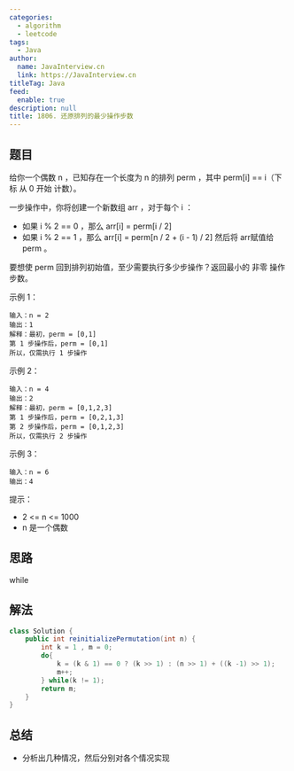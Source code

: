 ```yaml
---
categories: 
  - algorithm
  - leetcode
tags: 
  - Java
author: 
  name: JavaInterview.cn
  link: https://JavaInterview.cn
titleTag: Java
feed: 
  enable: true
description: null
title: 1806. 还原排列的最少操作步数
---
```


## 题目

给你一个偶数 n​​​​​​ ，已知存在一个长度为 n 的排列 perm ，其中 perm[i] == i​（下标 从 0 开始 计数）。

一步操作中，你将创建一个新数组 arr ，对于每个 i ：

* 如果 i % 2 == 0 ，那么 arr[i] = perm[i / 2]
* 如果 i % 2 == 1 ，那么 arr[i] = perm[n / 2 + (i - 1) / 2]
然后将 arr​​ 赋值​​给 perm 。

要想使 perm 回到排列初始值，至少需要执行多少步操作？返回最小的 非零 操作步数。



示例 1：

    输入：n = 2
    输出：1
    解释：最初，perm = [0,1]
    第 1 步操作后，perm = [0,1]
    所以，仅需执行 1 步操作
示例 2：

    输入：n = 4
    输出：2
    解释：最初，perm = [0,1,2,3]
    第 1 步操作后，perm = [0,2,1,3]
    第 2 步操作后，perm = [0,1,2,3]
    所以，仅需执行 2 步操作
示例 3：

    输入：n = 6
    输出：4


提示：

* 2 <= n <= 1000
* n​​​​​​ 是一个偶数

## 思路

while

## 解法
```java
class Solution {
    public int reinitializePermutation(int n) {
        int k = 1 , m = 0;
        do{
            k = (k & 1) == 0 ? (k >> 1) : (n >> 1) + ((k -1) >> 1);
            m++;
        } while(k != 1);
        return m;
    }
}

```

## 总结

- 分析出几种情况，然后分别对各个情况实现 
